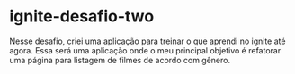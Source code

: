 # ignite-desafio-two
Nesse desafio, criei uma aplicação para treinar o que aprendi no ignite até agora. Essa será uma aplicação onde o meu principal objetivo é refatorar uma página para listagem de filmes de acordo com gênero. 
